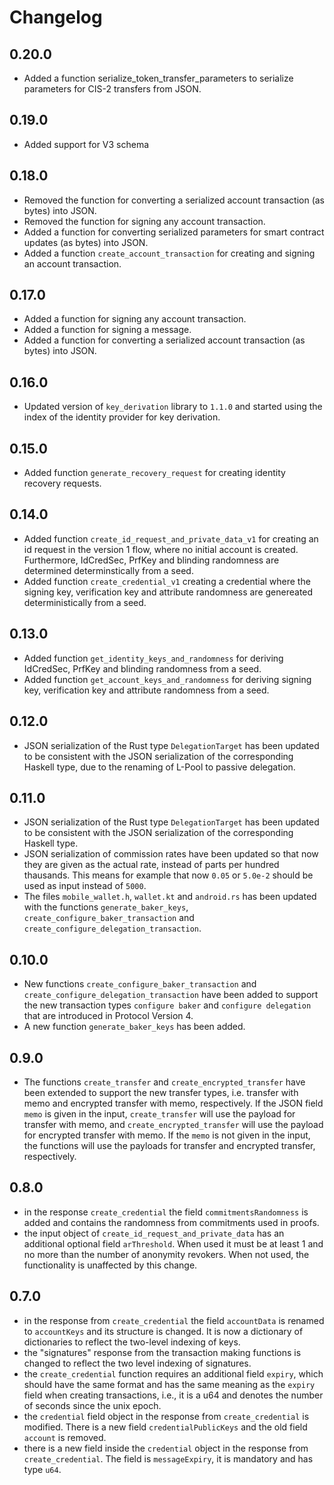 # Changelog

## 0.20.0
- Added a function serialize_token_transfer_parameters to serialize parameters for CIS-2 transfers from JSON.

## 0.19.0
- Added support for V3 schema

## 0.18.0
- Removed the function for converting a serialized account transaction (as bytes) into JSON.
- Removed the function for signing any account transaction.
- Added a function for converting serialized parameters for smart contract updates (as bytes) into JSON.
- Added a function `create_account_transaction` for creating and signing an account transaction.

## 0.17.0
- Added a function for signing any account transaction.
- Added a function for signing a message.
- Added a function for converting a serialized account transaction (as bytes) into JSON.

## 0.16.0
- Updated version of `key_derivation` library to `1.1.0` and started using the index of the identity provider for key derivation.

## 0.15.0
- Added function `generate_recovery_request` for creating identity recovery requests.

## 0.14.0
- Added function `create_id_request_and_private_data_v1` for creating an id request in the version 1 flow, where
  no initial account is created. Furthermore, IdCredSec, PrfKey and blinding randomness are determined determinstically from a seed.
- Added function `create_credential_v1` creating a credential where the signing key, verification key and attribute randomness
  are genereated deterministically from a seed.

## 0.13.0
- Added function `get_identity_keys_and_randomness` for deriving IdCredSec, PrfKey and blinding randomness from a seed.
- Added function `get_account_keys_and_randomness` for deriving signing key, verification key and attribute randomness from a seed.

## 0.12.0
  - JSON serialization of the Rust type `DelegationTarget` has been updated to be consistent with the JSON serialization of the corresponding Haskell type, due to the renaming of L-Pool to passive delegation.

## 0.11.0
  - JSON serialization of the Rust type `DelegationTarget` has been updated to be consistent with the JSON serialization of the corresponding Haskell type.
  - JSON serialization of commission rates have been updated so that now they are given as the actual rate,
    instead of parts per hundred thausands. This means for example that now `0.05` or `5.0e-2` should be used as input
    instead of `5000`.
  - The files `mobile_wallet.h`, `wallet.kt` and `android.rs` has been updated with the functions `generate_baker_keys`,
    `create_configure_baker_transaction` and `create_configure_delegation_transaction`.

## 0.10.0
  - New functions `create_configure_baker_transaction` and `create_configure_delegation_transaction`
    have been added to support the new transaction types `configure baker` and `configure delegation`
    that are introduced in Protocol Version 4.
  - A new function `generate_baker_keys` has been added.

## 0.9.0
   - The functions `create_transfer` and `create_encrypted_transfer` have been extended to support
     the new transfer types, i.e. transfer with memo and encrypted transfer with memo, respectively.
     If the JSON field `memo` is given in the input, `create_transfer` will use the payload for
     transfer with memo, and `create_encrypted_transfer` will use the payload for encrypted transfer
    with memo. If the `memo` is not given in the input, the functions will use the payloads for transfer
    and encrypted transfer, respectively. 

## 0.8.0
   - in the response `create_credential` the field `commitmentsRandomness` is added and
     contains the randomness from commitments used in proofs.
   - the input object of `create_id_request_and_private_data` has an additional optional field `arThreshold`.
     When used it must be at least 1 and no more than the number of anonymity revokers.
     When not used, the functionality is unaffected by this change.

## 0.7.0
   - in the response from `create_credential` the field `accountData` is renamed to
     `accountKeys` and its structure is changed. It is now a dictionary of
     dictionaries to reflect the two-level indexing of keys.
   - the "signatures" response from the transaction making functions is changed to
     reflect the two level indexing of signatures.
   - the `create_credential` function requires an additional field `expiry`, which
     should have the same format and has the same meaning as the `expiry` field
     when creating transactions, i.e., it is a u64 and denotes the number of
     seconds since the unix epoch.
   - the `credential` field object in the response from `create_credential` is modified.
     There is a new field `credentialPublicKeys` and the old field `account` is removed.
   - there is a new field inside the `credential` object in the response from `create_credential`.
     The field is `messageExpiry`, it is mandatory and has type `u64`.
